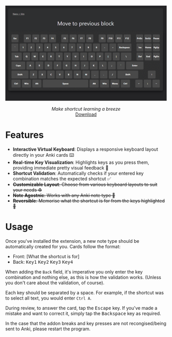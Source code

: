 <p align="center">
<img src="media/demo.gif">

<p align="center"><i>Make shortcut learning a breeze</i><br><a href="https://github.com/Jayy001/AnkiKeys/releases/tag/alpha">Download</a>
  
# Features

- **Interactive Virtual Keyboard**: Displays a responsive keyboard layout directly in your Anki cards ⌨️
- **Real-time Key Visualization**: Highlights keys as you press them, providing immediate pretty visual feedback 🤩
- **Shortcut Validation**: Automatically checks if your entered key combination matches the expected shortcut ✅
- ~~**Customizable Layout**: Choose from various keyboard layouts to suit your needs ♻️~~
- ~~**Note Agostnic**: Works with any Anki note type 🎫~~
- ~~**Reversible**: Memorise what the shortcut is for from the keys highlighted 🤔~~

# Usage

Once you've installed the extension, a new note type should be automatically created for you. Cards follow the format:

- Front: [What the shortcut is for]
- Back: <kbd>Key1</kbd> <kbd>Key2</kbd> <kbd>Key3</kbd> <kbd>Key4</kbd>

When adding the `Back` field, it's imperative you only enter the key combination and nothing else, as this is how the validation works. (Unless you don't care about the validation, of course).

Each key should be separated by a space. For example, if the shortcut was to select all text, you would enter `Ctrl A`.

During review, to answer the card, tap the <kbd>Escape</kbd> key. If you've made a mistake and want to correct it, simply tap the <kbd>Backspace</kbd> key as required.

In the case that the addon breaks and key presses are not recongised/being sent to Anki, please restart the program.
